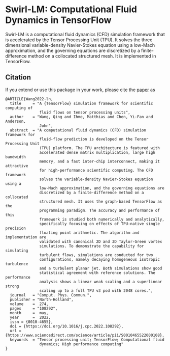 # Swirl-LM: Computational Fluid Dynamics in TensorFlow

Swirl-LM is a computational fluid dynamics (CFD) simulation framework that is
accelerated by the Tensor Processing Unit (TPU). It solves the three dimensional
variable-density Navier-Stokes equation using a low-Mach approximation, and the
governing equations are discretized by a finite-difference method on a
collocated structured mesh. It is implemented in TensorFlow.

## Citation

If you extend or use this package in your work, please cite the
[paper](https://www.sciencedirect.com/science/article/abs/pii/S0010465522000108)
as

```
@ARTICLE{Wang2022-ln,
  title     = "A {TensorFlow} simulation framework for scientific computing of
               fluid flows on tensor processing units",
  author    = "Wang, Qing and Ihme, Matthias and Chen, Yi-Fan and Anderson,
               John",
  abstract  = "A computational fluid dynamics (CFD) simulation framework for
               fluid-flow prediction is developed on the Tensor Processing Unit
               (TPU) platform. The TPU architecture is featured with
               accelerated dense matrix multiplication, large high bandwidth
               memory, and a fast inter-chip interconnect, making it attractive
               for high-performance scientific computing. The CFD framework
               solves the variable-density Navier-Stokes equation using a
               low-Mach approximation, and the governing equations are
               discretized by a finite-difference method on a collocated
               structured mesh. It uses the graph-based TensorFlow as the
               programming paradigm. The accuracy and performance of this
               framework is studied both numerically and analytically,
               specifically focusing on effects of TPU-native single precision
               floating point arithmetic. The algorithm and implementation are
               validated with canonical 2D and 3D Taylor-Green vortex
               simulations. To demonstrate the capability for simulating
               turbulent flows, simulations are conducted for two
               configurations, namely decaying homogeneous isotropic turbulence
               and a turbulent planar jet. Both simulations show good
               statistical agreement with reference solutions. The performance
               analysis shows a linear weak scaling and a superlinear strong
               scaling up to a full TPU v3 pod with 2048 cores.",
  journal   = "Comput. Phys. Commun.",
  publisher = "North-Holland",
  volume    =  274,
  pages     = "108292",
  month     =  may,
  year      =  2022,
  issn = {0010-4655},
  doi = {https://doi.org/10.1016/j.cpc.2022.108292},
  url = {https://www.sciencedirect.com/science/article/pii/S0010465522000108},
  keywords  = "Tensor processing unit; TensorFlow; Computational fluid
               dynamics; High performance computing"
}

```

